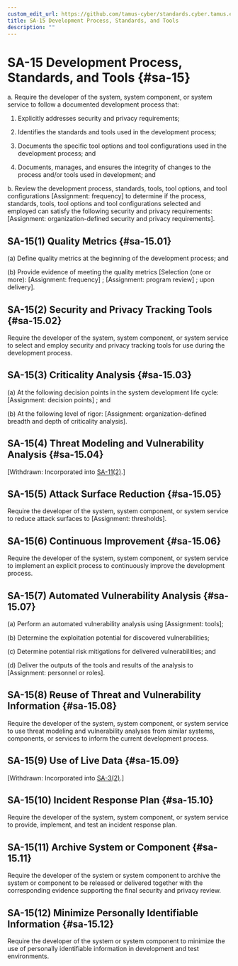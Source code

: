 ```yaml
---
custom_edit_url: https://github.com/tamus-cyber/standards.cyber.tamus.edu/tree/main/content/tamus.edu/TAMUS_profile.xml
title: SA-15 Development Process, Standards, and Tools
description: ""
---
```


# SA-15 Development Process, Standards, and Tools {#sa-15}

a. Require the developer of the system, system component, or system service to follow a documented development process that:

1. Explicitly addresses security and privacy requirements;

2. Identifies the standards and tools used in the development process;

3. Documents the specific tool options and tool configurations used in the development process; and

4. Documents, manages, and ensures the integrity of changes to the process and/or tools used in development; and

b. Review the development process, standards, tools, tool options, and tool configurations [Assignment: frequency] to determine if the process, standards, tools, tool options and tool configurations selected and employed can satisfy the following security and privacy requirements: [Assignment: organization-defined security and privacy requirements].

## SA-15(1) Quality Metrics {#sa-15.01}

(a) Define quality metrics at the beginning of the development process; and

(b) Provide evidence of meeting the quality metrics [Selection (one or more): 
                     [Assignment: frequency]
                  ; 
                     [Assignment: program review]
                  ; upon delivery].

## SA-15(2) Security and Privacy Tracking Tools {#sa-15.02}

Require the developer of the system, system component, or system service to select and employ security and privacy tracking tools for use during the development process.

## SA-15(3) Criticality Analysis {#sa-15.03}

(a) At the following decision points in the system development life cycle: [Assignment: decision points] ; and

(b) At the following level of rigor: [Assignment: organization-defined breadth and depth of criticality analysis].

## SA-15(4) Threat Modeling and Vulnerability Analysis {#sa-15.04}

[Withdrawn: Incorporated into [SA-11(2)](../sa/sa-11#sa-11.02).]

## SA-15(5) Attack Surface Reduction {#sa-15.05}

Require the developer of the system, system component, or system service to reduce attack surfaces to [Assignment: thresholds].

## SA-15(6) Continuous Improvement {#sa-15.06}

Require the developer of the system, system component, or system service to implement an explicit process to continuously improve the development process.

## SA-15(7) Automated Vulnerability Analysis {#sa-15.07}

(a) Perform an automated vulnerability analysis using [Assignment: tools];

(b) Determine the exploitation potential for discovered vulnerabilities;

(c) Determine potential risk mitigations for delivered vulnerabilities; and

(d) Deliver the outputs of the tools and results of the analysis to [Assignment: personnel or roles].

## SA-15(8) Reuse of Threat and Vulnerability Information {#sa-15.08}

Require the developer of the system, system component, or system service to use threat modeling and vulnerability analyses from similar systems, components, or services to inform the current development process.

## SA-15(9) Use of Live Data {#sa-15.09}

[Withdrawn: Incorporated into [SA-3(2)](../sa/sa-03#sa-03.02).]

## SA-15(10) Incident Response Plan {#sa-15.10}

Require the developer of the system, system component, or system service to provide, implement, and test an incident response plan.

## SA-15(11) Archive System or Component {#sa-15.11}

Require the developer of the system or system component to archive the system or component to be released or delivered together with the corresponding evidence supporting the final security and privacy review.

## SA-15(12) Minimize Personally Identifiable Information {#sa-15.12}

Require the developer of the system or system component to minimize the use of personally identifiable information in development and test environments.

